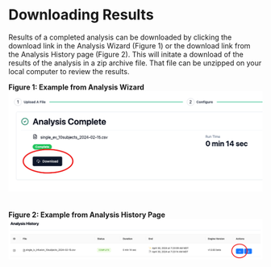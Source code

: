 # Downloading Results
Results of a completed analysis can be downloaded by clicking the download link in the Analysis Wizard (Figure 1) or the download link from the Analysis History page (Figure 2). This will initate a download of the results of the analysis in a zip archive file. That file can be unzipped on your local computer to review the results.

**Figure 1: Example from Analysis Wizard**
![Analysis Wizard](./images/Analysis_wizard_download.png)
\
\
\
**Figure 2: Example from Analysis History Page**
![Analysis History Page](./images/Analysis_history_download.png)
